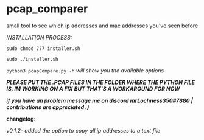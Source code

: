 # pcap_comparer
small tool to see which ip addresses and mac addresses you've seen before

*INSTALLATION PROCESS:*

`sudo chmod 777 installer.sh`

`sudo ./installer.sh`

`python3 pcapCompare.py -h` *will show you the available options*

***PLEASE PUT THE .PCAP FILES IN THE FOLDER WHERE THE PYTHON FILE IS. IM WORKING ON A FIX BUT THAT'S A WORKAROUND FOR NOW***

***if you have an problem message me on discord mrLochness350#7880 |
contributions are appreciated :)***


**changelog:**


*v0.1.2- added the option to copy all ip addresses to a text file*

